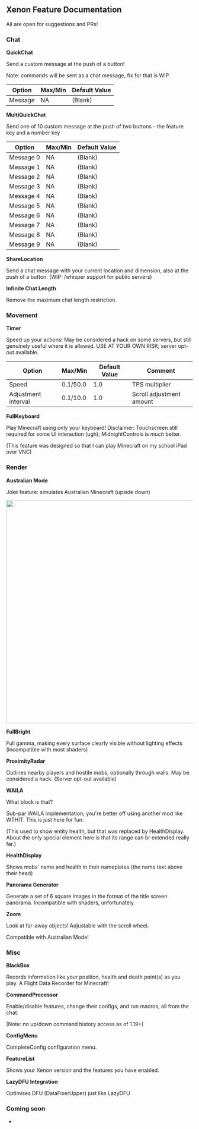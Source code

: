 ## Xenon Feature Documentation

All are open for suggestions and PRs!

### Chat

**QuickChat**

Send a custom message at the push of a button!

Note: commands will be sent as a chat message, fix for that is WIP

| **Option** | **Max/Min** | **Default Value** |
|------------|-------------|-------------------|
| Message    | NA          | (Blank)           |

**MultiQuickChat**

Send one of 10 custom message at the push of two buttons - the feature key and a number key

| **Option** | **Max/Min** | **Default Value** |
|------------|-------------|-------------------|
| Message 0  | NA          | (Blank)           |
| Message 1  | NA          | (Blank)           |
| Message 2  | NA          | (Blank)           |
| Message 3  | NA          | (Blank)           |
| Message 4  | NA          | (Blank)           |
| Message 5  | NA          | (Blank)           |
| Message 6  | NA          | (Blank)           |
| Message 7  | NA          | (Blank)           |
| Message 8  | NA          | (Blank)           |
| Message 9  | NA          | (Blank)           |

**ShareLocation**

Send a chat message with your current location and dimension, also at the push of a button. (WIP: /whisper support for public servers)

**Infinite Chat Length**

Remove the maximum chat length restriction.

### Movement

**Timer**

Speed up your actions! May be considered a hack on some servers, but still genuinely useful where it is allowed. USE AT YOUR OWN RISK; server opt-out available.

| **Option**          | **Max/Min** | **Default Value** | **Comment**              |
|---------------------|-------------|-------------------|--------------------------|
| Speed               | 0.1/50.0    | 1.0               | TPS multiplier           |
| Adjustment interval | 0.1/10.0    | 1.0               | Scroll adjustment amount |

**FullKeyboard**

Play Minecraft using only your keyboard!
Disclaimer: Touchscreen still required for some UI interaction (ugh); MidnightControls is *much* better.

(This feature was designed so that I can play Minecraft on my school iPad over VNC)

### Render

**Australian Mode**

Joke feature: simulates Australian Minecraft (upside down)

<img src="https://cdn.modrinth.com/data/BsmAXLQn/images/3a851f012826d957e0e89da4f060940868c300c7.png" style="width: 600px;"></img>

**FullBright**

Full gamma, making every surface clearly visible without lighting effects (incompatible with most shaders)

**ProximityRadar**

Outlines nearby players and hostile mobs, optionally through walls. May be considered a hack. (Server opt-out available)

**WAILA**

What block is that?

Sub-par WAILA implementation; you're better off using another mod like WTHIT. This is just here for fun.

(This used to show entity health, but that was replaced by HealthDisplay. About the only special element here is that its range can br extended really far.)

**HealthDisplay**

Shows mobs' name and health in their nameplates (the name text above their head)

**Panorama Generator**

Generate a set of 6 square images in the format of the title screen panorama. Incompatible with shaders, unfortunately.

**Zoom**

Look at far-away objects! Adjustable with the scroll wheel.

Compatible with Australian Mode!

### Misc

**BlackBox**

Records information like your position, health and death point(s) as you play. A Flight Data Recorder for Minecraft!

**CommandProcessor**

Enable/disable features, change their configs,  and run macros, all from the chat.

(Note: no up/down command history access as of 1.19+)

**ConfigMenu**

CompleteConfig configuration menu.

**FeatureList**

Shows your Xenon version and the features you have enabled.

**LazyDFU Integration**

Optimises DFU (DataFixerUpper) just like LazyDFU

### Coming soon

- 
